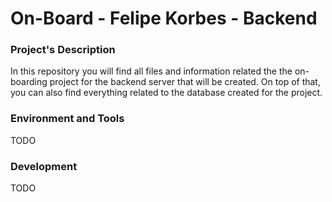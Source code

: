 # On-Board - Felipe Korbes - Backend

### Project's Description
In this repository you will find all files and information related the the on-boarding project for the backend server that will be created. On top of that, you can also find everything related to the database created for the project.

### Environment and Tools
TODO

### Development 
TODO